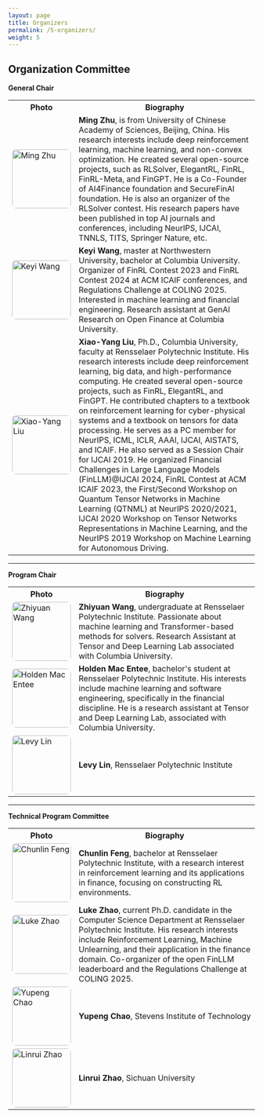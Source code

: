 ```yaml
---
layout: page
title: Organizers
permalink: /5-organizers/
weight: 5
---
```


## Organization Committee

**General Chair**  

<table>
  <tr>
    <th>Photo</th>
    <th>Biography</th>
  </tr>

  <tr>
    <td>
      <img 
        src="https://raw.githubusercontent.com/Open-Finance-Lab/RLSolver_Contest_2025/main/docs/assets/organizers/MingZhu.jpg" 
        alt="Ming Zhu"
        style="width:120px; height:auto; border-radius:8px;"
      />
    </td>
    <td>
      <strong>Ming Zhu</strong>, is from University of Chinese Academy of Sciences, Beijing, China. His research interests include deep reinforcement learning, machine learning, and non-convex optimization. He created several open-source projects, such as RLSolver, ElegantRL, FinRL, FinRL-Meta, and FinGPT. He is a Co-Founder of AI4Finance foundation and SecureFinAI foundation. He is also an organizer of the RLSolver contest. His research papers have been published in top AI journals and conferences, including NeurIPS, IJCAI, TNNLS, TITS, Springer Nature, etc.
    </td>
  </tr>

  <tr>
    <td>
      <img 
        src="https://raw.githubusercontent.com/Open-Finance-Lab/RLSolver_Contest_2025/main/docs/assets/organizers/keyi.jpeg" 
        alt="Keyi Wang"
        style="width:120px; height:auto; border-radius:8px;"
      />
    </td>
    <td>
      <strong>Keyi Wang</strong>, master at Northwestern University, bachelor at Columbia University. Organizer of FinRL Contest 2023 and FinRL Contest 2024 at ACM ICAIF conferences, and Regulations Challenge at COLING 2025. Interested in machine learning and financial engineering. Research assistant at GenAI Research on Open Finance at Columbia University.
    </td>
  </tr>

  <tr>
    <td>
      <img 
        src="https://raw.githubusercontent.com/Open-Finance-Lab/RLSolver_Contest_2025/main/docs/assets/organizers/supervisors/liu-xy.png" 
        alt="Xiao-Yang Liu"
        style="width:120px; height:auto; border-radius:8px;"
      />
    </td>
    <td>
      <strong>Xiao-Yang Liu</strong>, Ph.D., Columbia University, faculty at Rensselaer Polytechnic Institute. His research interests include deep reinforcement learning, big data, and high-performance computing. He created several open-source projects, such as FinRL, ElegantRL, and FinGPT. He contributed chapters to a textbook on reinforcement learning for cyber-physical systems and a textbook on tensors for data processing. He serves as a PC member for NeurIPS, ICML, ICLR, AAAI, IJCAI, AISTATS, and ICAIF. He also served as a Session Chair for IJCAI 2019. He organized Financial Challenges in Large Language Models (FinLLM)@IJCAI 2024, FinRL Contest at ACM ICAIF 2023, the First/Second Workshop on Quantum Tensor Networks in Machine Learning (QTNML) at NeurIPS 2020/2021, IJCAI 2020 Workshop on Tensor Networks Representations in Machine Learning, and the NeurIPS 2019 Workshop on Machine Learning for Autonomous Driving.
    </td>
  </tr>
</table>

---

**Program Chair**  

<table>
  <tr>
    <th>Photo</th>
    <th>Biography</th>
  </tr>
  <tr>
    <td>
      <img 
        src="https://raw.githubusercontent.com/Open-Finance-Lab/RLSolver_Contest_2025/main/docs/assets/organizers/Zhiyuan.png" 
        alt="Zhiyuan Wang"
        style="width:120px; height:auto; border-radius:8px;"
      />
    </td>
    <td>
      <strong>Zhiyuan Wang</strong>, undergraduate at Rensselaer Polytechnic Institute. Passionate about machine learning and Transformer-based methods for solvers. Research Assistant at Tensor and Deep Learning Lab associated with Columbia University.
    </td>
  </tr>
  <tr>
    <td>
      <img 
        src="https://raw.githubusercontent.com/Open-Finance-Lab/RLSolver_Contest_2025/main/docs/assets/organizers/Holden.png" 
        alt="Holden Mac Entee"
        style="width:120px; height:auto; border-radius:8px;"
      />
    </td>
    <td>
      <strong>Holden Mac Entee</strong>, bachelor's student at Rensselaer Polytechnic Institute. His interests include machine learning and software engineering, specifically in the financial discipline. He is a research assistant at Tensor and Deep Learning Lab, associated with Columbia University.
    </td>
  </tr>
  <tr>
    <td>
      <img 
        src="https://raw.githubusercontent.com/Open-Finance-Lab/RLSolver_Contest_2025/main/docs/assets/organizers/1.png" 
        alt="Levy Lin"
        style="width:120px; height:auto; border-radius:8px;"
      />
    </td>
    <td>
      <strong>Levy Lin</strong>, Rensselaer Polytechnic Institute
    </td>
  </tr>
</table>

---

**Technical Program Committee**  

<table>
  <tr>
    <th>Photo</th>
    <th>Biography</th>
  </tr>
  <tr>
    <td>
      <img 
        src="https://raw.githubusercontent.com/Open-Finance-Lab/RLSolver_Contest_2025/main/docs/assets/organizers/Chunlin.png" 
        alt="Chunlin Feng"
        style="width:120px; height:auto; border-radius:8px;"
      />
    </td>
    <td>
      <strong>Chunlin Feng</strong>, bachelor at Rensselaer Polytechnic Institute, with a research interest in reinforcement learning and its applications in finance, focusing on constructing RL environments.
    </td>
  </tr>
  <tr>
    <td>
      <img 
        src="https://raw.githubusercontent.com/Open-Finance-Lab/RLSolver_Contest_2025/main/docs/assets/organizers/Xingjian.png" 
        alt="Luke Zhao"
        style="width:120px; height:auto; border-radius:8px;"
      />
    </td>
    <td>
      <strong>Luke Zhao</strong>, current Ph.D. candidate in the Computer Science Department at Rensselaer Polytechnic Institute. His research interests include Reinforcement Learning, Machine Unlearning, and their application in the finance domain. Co-organizer of the open FinLLM leaderboard and the Regulations Challenge at COLING 2025.
    </td>
  </tr>
  <tr>
    <td>
      <img 
        src="https://raw.githubusercontent.com/Open-Finance-Lab/RLSolver_Contest_2025/main/docs/assets/organizers/1.png" 
        alt="Yupeng Chao"
        style="width:120px; height:auto; border-radius:8px;"
      />
    </td>
    <td>
      <strong>Yupeng Chao</strong>, Stevens Institute of Technology
    </td>
  </tr>
  <tr>
    <td>
      <img 
        src="https://raw.githubusercontent.com/Open-Finance-Lab/RLSolver_Contest_2025/main/docs/assets/organizers/Linrui.jpg" 
        alt="Linrui Zhao"
        style="width:120px; height:auto; border-radius:8px;"
      />
    </td>
    <td>
      <strong>Linrui Zhao</strong>, Sichuan University
    </td>
  </tr>
</table>
